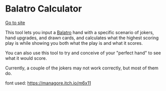 # Balatro Calculator

[Go to site](https://efhiii.github.io/balatro-calculator/)

This tool lets you input a [Balatro](https://www.playbalatro.com/) hand with a specific scenario of jokers, hand upgrades, and drawn cards, and calculates what the highest scoring play is while showing you both what the play is and what it scores.

You can also use this tool to try and conceive of your "perfect hand" to see what it would score.

Currently, a couple of the jokers may not work correctly, but most of them do.

font used: https://managore.itch.io/m6x11
